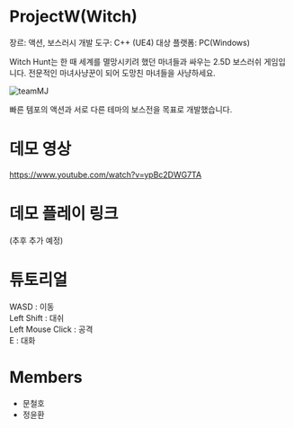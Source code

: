 # ProjectW(Witch)   
장르: 액션, 보스러시
개발 도구: C++ (UE4)
대상 플랫폼: PC(Windows)

Witch Hunt는 한 때 세계를 멸망시키려 했던 마녀들과 싸우는 2.5D 보스러쉬 게임입니다.
전문적인 마녀사냥꾼이 되어 도망친 마녀들을 사냥하세요.   

![teamMJ](https://user-images.githubusercontent.com/45461452/202709988-8cfb28eb-e90c-4d3e-95ee-de7a7d2f72fe.JPG)

빠른 템포의 액션과 서로 다른 테마의 보스전을 목표로 개발했습니다.   

# 데모 영상   
https://www.youtube.com/watch?v=ypBc2DWG7TA   

# 데모 플레이 링크   
(추후 추가 예정)   

# 튜토리얼   
WASD : 이동   
Left Shift : 대쉬   
Left Mouse Click : 공격   
E : 대화   

# Members   
 + 문철호
 + 정윤환
 
